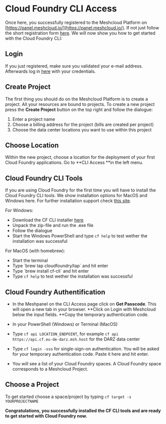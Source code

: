# Cloud Foundry CLI Access

Once here, you successfully registered to the Meshcloud Platform on [https://panel.meshcloud.io/](https://panel.meshcloud.io/). If not just follow the short registration form [here](https://panel.meshcloud.io/#/register). We will now show you how to get started with the Cloud Foundry CLI:

## **Login**

If you just registered, make sure you validated your e-mail address. Afterwards log in [here](https://panel.meshcloud.io/#/login/mesh) with your credentials.

## **Create Project**

The first thing you should do on the Meshcloud Platform is to create a project. All your resources are bound to projects. To create a new project press the **Create Project** button on the top right and follow the dialogue:

1. Enter a project name
2. Choose a billing address for the project \(bills are created per project\)
3. Choose the data center locations you want to use within this project

## **Choose Location**

Within the new project, choose a location for the deployment of your first Cloud Foundry applications. Go to **CLI Access **in the left menu.

## **Cloud Foundry CLI Tools**

If you are using Cloud Foundry for the first time you will have to install the Cloud Foundry CLI tools. We show installation options for MacOS and Windows here. For further installation support check [this site](https://docs.cloudfoundry.org/cf-cli/install-go-cli.html).

For Windows:

* Download the CF CLI installer [here](https://cli.run.pivotal.io/stable?release=windows64&source=github)
* Unpack the zip-file and run the .exe file
* Follow the dialogue
* Start the Windows PowerShell and type `cf help` to test wether the installation was successful 

For MacOS \(with homebrew\):

* Start the terminal
* Type \`brew tap cloudfoundry/tap\` and hit enter
* Type \`brew install cf-cli\` and hit enter
* Type `cf help` to test wether the installation was successful

## **Cloud Foundry Authentification**

* In the Meshpanel on the CLI Access page click on **Get Passcode**. This will open a new tab in your browser. **Click on Login with Meshcloud below the input fields. **Copy the temporary authentication code.

* In your PowerShell \(Windows\) or Terminal \(MacOS\)

* Type `cf api LOCATION_ENDPOINT`, for example `cf api  https://api.cf.eu-de-darz.msh.host` for the DARZ data center

* Type `cf login -sso` for single-sign-on authentication. You will be asked for your temporary authentication code. Paste it here and hit enter.

* You will see a list of your Cloud Foundry spaces. A Cloud Foundry space corresponds to a Meshcloud Project.

## **Choose a Project**

To get started choose a space/project by typing `cf target -s YOURPROJECTNAME`

**Congratulations, you successfully installed the CF CLI tools and are ready to get started with Cloud Foundry now.**

